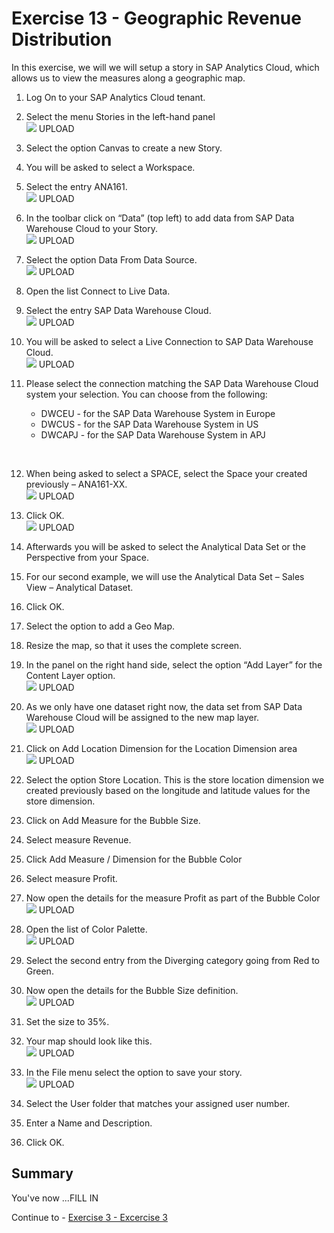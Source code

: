 # Exercise 13 - Geographic Revenue Distribution

In this exercise, we will we will setup a story in SAP Analytics Cloud, which allows us to view the measures along a
geographic map.

1. Log On to your SAP Analytics Cloud tenant.
2. Select the menu Stories in the left-hand panel
<br>![](images/00_00_0301.png) UPLOAD

3. Select the option Canvas to create a new Story.
4. You will be asked to select a Workspace.
5. Select the entry ANA161.
<br>![](images/00_00_0302.png) UPLOAD

6. In the toolbar click on “Data” (top left) to add data from SAP Data Warehouse Cloud to your Story.
<br>![](images/00_00_0303.png) UPLOAD

7. Select the option Data From Data Source.
<br>![](images/00_00_0304.png) UPLOAD

8. Open the list Connect to Live Data.
9. Select the entry SAP Data Warehouse Cloud.
<br>![](images/00_00_0305.png) UPLOAD

10. You will be asked to select a Live Connection to SAP Data Warehouse Cloud.
<br>![](images/00_00_0306.png) UPLOAD

11. Please select the connection matching the SAP Data Warehouse Cloud system your selection. You can
choose from the following:<br><ul><li>DWCEU - for the SAP Data Warehouse System in Europe</li><li>DWCUS - for the SAP Data Warehouse System in US</li><li>DWCAPJ - for the SAP Data Warehouse System in APJ
<br>

12. When being asked to select a SPACE, select the Space your created previously – ANA161-XX.
<br>![](images/00_00_0306.png) UPLOAD

13. Click OK.
<br>![](images/00_00_0307.png) UPLOAD

14. Afterwards you will be asked to select the Analytical Data Set or the Perspective from your Space.
15. For our second example, we will use the Analytical Data Set – Sales View – Analytical Dataset.
16. Click OK.
17. Select the option to add a Geo Map.
18. Resize the map, so that it uses the complete screen.
19. In the panel on the right hand side, select the option “Add Layer” for the Content Layer option.
<br>![](images/00_00_0308.png) UPLOAD

20. As we only have one dataset right now, the data set from SAP Data Warehouse Cloud will be assigned to
the new map layer.
<br>![](images/00_00_0309.png) UPLOAD

21. Click on Add Location Dimension for the Location Dimension area
<br>![](images/00_00_0310.png) UPLOAD

22. Select the option Store Location. This is the store location dimension we created previously based on the
longitude and latitude values for the store dimension.
23. Click on Add Measure for the Bubble Size.
24. Select measure Revenue.
25. Click Add Measure / Dimension for the Bubble Color
26. Select measure Profit.
27. Now open the details for the measure Profit as part of the Bubble Color
<br>![](images/00_00_0311.png) UPLOAD

28. Open the list of Color Palette.
<br>![](images/00_00_0312.png) UPLOAD

29. Select the second entry from the Diverging category going from Red to Green.
30. Now open the details for the Bubble Size definition.
<br>![](images/00_00_0313.png) UPLOAD

31. Set the size to 35%.
32. Your map should look like this.
<br>![](images/00_00_0314.png) UPLOAD

33. In the File menu select the option to save your story.
<br>![](images/00_00_0315.png) UPLOAD

34. Select the User folder that matches your assigned user number.
35. Enter a Name and Description.
36. Click OK.


## Summary

You've now ...FILL IN

Continue to - [Exercise 3 - Excercise 3 ](../ex3/README.md)
